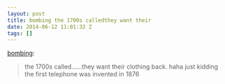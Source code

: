 ```yaml
---
layout: post
title: bombing the 1700s calledthey want their
date: 2014-06-12 11:01:32 Z
tags: []
---
```

[bombing](http://bombing.tumblr.com/post/82296513392/the-1700s-called-they-want-their-clothing-back):

> the 1700s called……they want their clothing back. haha just kidding the first telephone was invented in 1876
